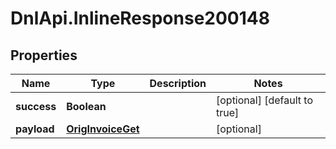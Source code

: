 # DnlApi.InlineResponse200148

## Properties
Name | Type | Description | Notes
------------ | ------------- | ------------- | -------------
**success** | **Boolean** |  | [optional] [default to true]
**payload** | [**OrigInvoiceGet**](OrigInvoiceGet.md) |  | [optional] 



